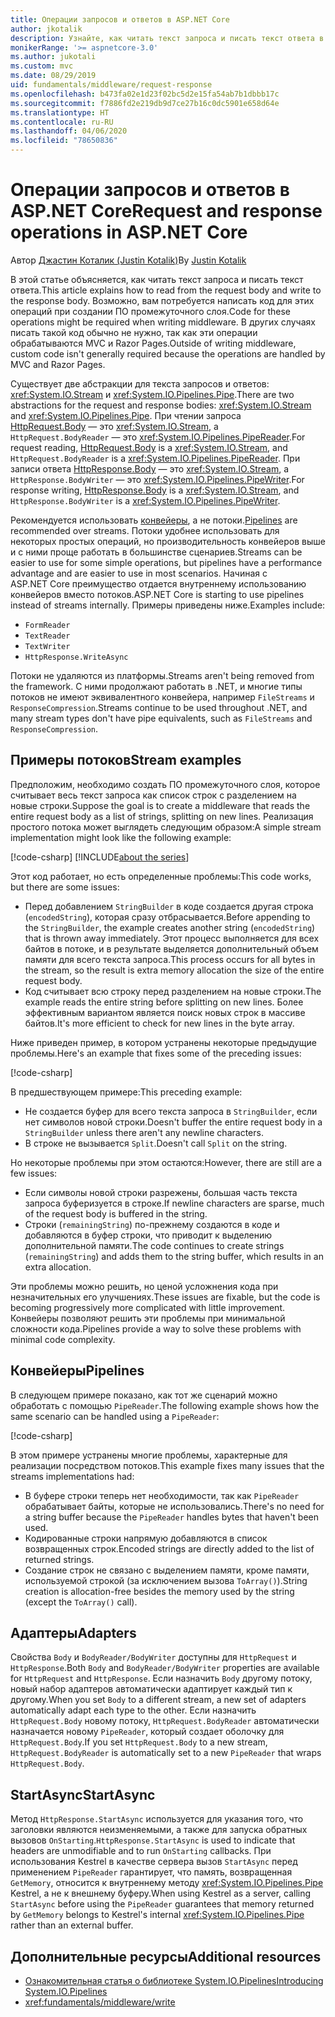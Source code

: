 ```yaml
---
title: Операции запросов и ответов в ASP.NET Core
author: jkotalik
description: Узнайте, как читать текст запроса и писать текст ответа в ASP.NET Core.
monikerRange: '>= aspnetcore-3.0'
ms.author: jukotali
ms.custom: mvc
ms.date: 08/29/2019
uid: fundamentals/middleware/request-response
ms.openlocfilehash: b473fa02e1d23f02bc5d2e15fa54ab7b1dbbb17c
ms.sourcegitcommit: f7886fd2e219db9d7ce27b16c0dc5901e658d64e
ms.translationtype: HT
ms.contentlocale: ru-RU
ms.lasthandoff: 04/06/2020
ms.locfileid: "78650836"
---
```

# <a name="request-and-response-operations-in-aspnet-core"></a><span data-ttu-id="0424f-103">Операции запросов и ответов в ASP.NET Core</span><span class="sxs-lookup"><span data-stu-id="0424f-103">Request and response operations in ASP.NET Core</span></span>

<span data-ttu-id="0424f-104">Автор [Джастин Коталик (Justin Kotalik)](https://github.com/jkotalik)</span><span class="sxs-lookup"><span data-stu-id="0424f-104">By [Justin Kotalik](https://github.com/jkotalik)</span></span>

<span data-ttu-id="0424f-105">В этой статье объясняется, как читать текст запроса и писать текст ответа.</span><span class="sxs-lookup"><span data-stu-id="0424f-105">This article explains how to read from the request body and write to the response body.</span></span> <span data-ttu-id="0424f-106">Возможно, вам потребуется написать код для этих операций при создании ПО промежуточного слоя.</span><span class="sxs-lookup"><span data-stu-id="0424f-106">Code for these operations might be required when writing middleware.</span></span> <span data-ttu-id="0424f-107">В других случаях писать такой код обычно не нужно, так как эти операции обрабатываются MVC и Razor Pages.</span><span class="sxs-lookup"><span data-stu-id="0424f-107">Outside of writing middleware, custom code isn't generally required because the operations are handled by MVC and Razor Pages.</span></span>

<span data-ttu-id="0424f-108">Существует две абстракции для текста запросов и ответов: <xref:System.IO.Stream> и <xref:System.IO.Pipelines.Pipe>.</span><span class="sxs-lookup"><span data-stu-id="0424f-108">There are two abstractions for the request and response bodies: <xref:System.IO.Stream> and <xref:System.IO.Pipelines.Pipe>.</span></span> <span data-ttu-id="0424f-109">При чтении запроса [HttpRequest.Body](xref:Microsoft.AspNetCore.Http.HttpRequest.Body) — это <xref:System.IO.Stream>, а `HttpRequest.BodyReader` — это <xref:System.IO.Pipelines.PipeReader>.</span><span class="sxs-lookup"><span data-stu-id="0424f-109">For request reading, [HttpRequest.Body](xref:Microsoft.AspNetCore.Http.HttpRequest.Body) is a <xref:System.IO.Stream>, and `HttpRequest.BodyReader` is a <xref:System.IO.Pipelines.PipeReader>.</span></span> <span data-ttu-id="0424f-110">При записи ответа [HttpResponse.Body](xref:Microsoft.AspNetCore.Http.HttpResponse.Body) — это <xref:System.IO.Stream>, а `HttpResponse.BodyWriter` — это <xref:System.IO.Pipelines.PipeWriter>.</span><span class="sxs-lookup"><span data-stu-id="0424f-110">For response writing, [HttpResponse.Body](xref:Microsoft.AspNetCore.Http.HttpResponse.Body) is a <xref:System.IO.Stream>, and `HttpResponse.BodyWriter` is a <xref:System.IO.Pipelines.PipeWriter>.</span></span>

<span data-ttu-id="0424f-111">Рекомендуется использовать [конвейеры](/dotnet/standard/io/pipelines), а не потоки.</span><span class="sxs-lookup"><span data-stu-id="0424f-111">[Pipelines](/dotnet/standard/io/pipelines) are recommended over streams.</span></span> <span data-ttu-id="0424f-112">Потоки удобнее использовать для некоторых простых операций, но производительность конвейеров выше и с ними проще работать в большинстве сценариев.</span><span class="sxs-lookup"><span data-stu-id="0424f-112">Streams can be easier to use for some simple operations, but pipelines have a performance advantage and are easier to use in most scenarios.</span></span> <span data-ttu-id="0424f-113">Начиная с ASP.NET Core преимущество отдается внутреннему использованию конвейеров вместо потоков.</span><span class="sxs-lookup"><span data-stu-id="0424f-113">ASP.NET Core is starting to use pipelines instead of streams internally.</span></span> <span data-ttu-id="0424f-114">Примеры приведены ниже.</span><span class="sxs-lookup"><span data-stu-id="0424f-114">Examples include:</span></span>

* `FormReader`
* `TextReader`
* `TextWriter`
* `HttpResponse.WriteAsync`

<span data-ttu-id="0424f-115">Потоки не удаляются из платформы.</span><span class="sxs-lookup"><span data-stu-id="0424f-115">Streams aren't being removed from the framework.</span></span> <span data-ttu-id="0424f-116">С ними продолжают работать в .NET, и многие типы потоков не имеют эквивалентного конвейера, например `FileStreams` и `ResponseCompression`.</span><span class="sxs-lookup"><span data-stu-id="0424f-116">Streams continue to be used throughout .NET, and many stream types don't have pipe equivalents, such as `FileStreams` and `ResponseCompression`.</span></span>

## <a name="stream-examples"></a><span data-ttu-id="0424f-117">Примеры потоков</span><span class="sxs-lookup"><span data-stu-id="0424f-117">Stream examples</span></span>

<span data-ttu-id="0424f-118">Предположим, необходимо создать ПО промежуточного слоя, которое считывает весь текст запроса как список строк с разделением на новые строки.</span><span class="sxs-lookup"><span data-stu-id="0424f-118">Suppose the goal is to create a middleware that reads the entire request body as a list of strings, splitting on new lines.</span></span> <span data-ttu-id="0424f-119">Реализация простого потока может выглядеть следующим образом:</span><span class="sxs-lookup"><span data-stu-id="0424f-119">A simple stream implementation might look like the following example:</span></span>

[!code-csharp[](request-response/samples/3.x/RequestResponseSample/Startup.cs?name=GetListOfStringsFromStream)]
[!INCLUDE[about the series](~/includes/code-comments-loc.md)]

<span data-ttu-id="0424f-120">Этот код работает, но есть определенные проблемы:</span><span class="sxs-lookup"><span data-stu-id="0424f-120">This code works, but there are some issues:</span></span>

* <span data-ttu-id="0424f-121">Перед добавлением `StringBuilder` в коде создается другая строка (`encodedString`), которая сразу отбрасывается.</span><span class="sxs-lookup"><span data-stu-id="0424f-121">Before appending to the `StringBuilder`, the example creates another string (`encodedString`) that is thrown away immediately.</span></span> <span data-ttu-id="0424f-122">Этот процесс выполняется для всех байтов в потоке, и в результате выделяется дополнительный объем памяти для всего текста запроса.</span><span class="sxs-lookup"><span data-stu-id="0424f-122">This process occurs for all bytes in the stream, so the result is extra memory allocation the size of the entire request body.</span></span>
* <span data-ttu-id="0424f-123">Код считывает всю строку перед разделением на новые строки.</span><span class="sxs-lookup"><span data-stu-id="0424f-123">The example reads the entire string before splitting on new lines.</span></span> <span data-ttu-id="0424f-124">Более эффективным вариантом является поиск новых строк в массиве байтов.</span><span class="sxs-lookup"><span data-stu-id="0424f-124">It's more efficient to check for new lines in the byte array.</span></span>

<span data-ttu-id="0424f-125">Ниже приведен пример, в котором устранены некоторые предыдущие проблемы.</span><span class="sxs-lookup"><span data-stu-id="0424f-125">Here's an example that fixes some of the preceding issues:</span></span>

[!code-csharp[](request-response/samples/3.x/RequestResponseSample/Startup.cs?name=GetListOfStringsFromStreamMoreEfficient)]

<span data-ttu-id="0424f-126">В предшествующем примере:</span><span class="sxs-lookup"><span data-stu-id="0424f-126">This preceding example:</span></span>

* <span data-ttu-id="0424f-127">Не создается буфер для всего текста запроса в `StringBuilder`, если нет символов новой строки.</span><span class="sxs-lookup"><span data-stu-id="0424f-127">Doesn't buffer the entire request body in a `StringBuilder` unless there aren't any newline characters.</span></span>
* <span data-ttu-id="0424f-128">В строке не вызывается `Split`.</span><span class="sxs-lookup"><span data-stu-id="0424f-128">Doesn't call `Split` on the string.</span></span>

<span data-ttu-id="0424f-129">Но некоторые проблемы при этом остаются:</span><span class="sxs-lookup"><span data-stu-id="0424f-129">However, there are still are a few issues:</span></span>

* <span data-ttu-id="0424f-130">Если символы новой строки разрежены, большая часть текста запроса буферизуется в строке.</span><span class="sxs-lookup"><span data-stu-id="0424f-130">If newline characters are sparse, much of the request body is buffered in the string.</span></span>
* <span data-ttu-id="0424f-131">Строки (`remainingString`) по-прежнему создаются в коде и добавляются в буфер строки, что приводит к выделению дополнительной памяти.</span><span class="sxs-lookup"><span data-stu-id="0424f-131">The code continues to create strings (`remainingString`) and adds them to the string buffer, which results in an extra allocation.</span></span>

<span data-ttu-id="0424f-132">Эти проблемы можно решить, но ценой усложнения кода при незначительных его улучшениях.</span><span class="sxs-lookup"><span data-stu-id="0424f-132">These issues are fixable, but the code is becoming progressively more complicated with little improvement.</span></span> <span data-ttu-id="0424f-133">Конвейеры позволяют решить эти проблемы при минимальной сложности кода.</span><span class="sxs-lookup"><span data-stu-id="0424f-133">Pipelines provide a way to solve these problems with minimal code complexity.</span></span>

## <a name="pipelines"></a><span data-ttu-id="0424f-134">Конвейеры</span><span class="sxs-lookup"><span data-stu-id="0424f-134">Pipelines</span></span>

<span data-ttu-id="0424f-135">В следующем примере показано, как тот же сценарий можно обработать с помощью `PipeReader`.</span><span class="sxs-lookup"><span data-stu-id="0424f-135">The following example shows how the same scenario can be handled using a `PipeReader`:</span></span>

[!code-csharp[](request-response/samples/3.x/RequestResponseSample/Startup.cs?name=GetListOfStringFromPipe)]

<span data-ttu-id="0424f-136">В этом примере устранены многие проблемы, характерные для реализации посредством потоков.</span><span class="sxs-lookup"><span data-stu-id="0424f-136">This example fixes many issues that the streams implementations had:</span></span>

* <span data-ttu-id="0424f-137">В буфере строки теперь нет необходимости, так как `PipeReader` обрабатывает байты, которые не использовались.</span><span class="sxs-lookup"><span data-stu-id="0424f-137">There's no need for a string buffer because the `PipeReader` handles bytes that haven't been used.</span></span>
* <span data-ttu-id="0424f-138">Кодированные строки напрямую добавляются в список возвращенных строк.</span><span class="sxs-lookup"><span data-stu-id="0424f-138">Encoded strings are directly added to the list of returned strings.</span></span>
* <span data-ttu-id="0424f-139">Создание строк не связано с выделением памяти, кроме памяти, используемой строкой (за исключением вызова `ToArray()`).</span><span class="sxs-lookup"><span data-stu-id="0424f-139">String creation is allocation-free besides the memory used by the string (except the `ToArray()` call).</span></span>

## <a name="adapters"></a><span data-ttu-id="0424f-140">Адаптеры</span><span class="sxs-lookup"><span data-stu-id="0424f-140">Adapters</span></span>

<span data-ttu-id="0424f-141">Свойства `Body` и `BodyReader/BodyWriter` доступны для `HttpRequest` и `HttpResponse`.</span><span class="sxs-lookup"><span data-stu-id="0424f-141">Both `Body` and `BodyReader/BodyWriter` properties are available for `HttpRequest` and `HttpResponse`.</span></span> <span data-ttu-id="0424f-142">Если назначить `Body` другому потоку, новый набор адаптеров автоматически адаптирует каждый тип к другому.</span><span class="sxs-lookup"><span data-stu-id="0424f-142">When you set `Body` to a different stream, a new set of adapters automatically adapt each type to the other.</span></span> <span data-ttu-id="0424f-143">Если назначить `HttpRequest.Body` новому потоку, `HttpRequest.BodyReader` автоматически назначается новому `PipeReader`, который создает оболочку для `HttpRequest.Body`.</span><span class="sxs-lookup"><span data-stu-id="0424f-143">If you set `HttpRequest.Body` to a new stream, `HttpRequest.BodyReader` is automatically set to a new `PipeReader` that wraps `HttpRequest.Body`.</span></span>

## <a name="startasync"></a><span data-ttu-id="0424f-144">StartAsync</span><span class="sxs-lookup"><span data-stu-id="0424f-144">StartAsync</span></span>

<span data-ttu-id="0424f-145">Метод `HttpResponse.StartAsync` используется для указания того, что заголовки являются неизменяемыми, а также для запуска обратных вызовов `OnStarting`.</span><span class="sxs-lookup"><span data-stu-id="0424f-145">`HttpResponse.StartAsync` is used to indicate that headers are unmodifiable and to run `OnStarting` callbacks.</span></span> <span data-ttu-id="0424f-146">При использования Kestrel в качестве сервера вызов `StartAsync` перед применением `PipeReader` гарантирует, что память, возвращенная `GetMemory`, относится к внутреннему методу <xref:System.IO.Pipelines.Pipe> Kestrel, а не к внешнему буферу.</span><span class="sxs-lookup"><span data-stu-id="0424f-146">When using Kestrel as a server, calling `StartAsync` before using the `PipeReader` guarantees that memory returned by `GetMemory` belongs to Kestrel's internal <xref:System.IO.Pipelines.Pipe> rather than an external buffer.</span></span>

## <a name="additional-resources"></a><span data-ttu-id="0424f-147">Дополнительные ресурсы</span><span class="sxs-lookup"><span data-stu-id="0424f-147">Additional resources</span></span>

* [<span data-ttu-id="0424f-148">Ознакомительная статья о библиотеке System.IO.Pipelines</span><span class="sxs-lookup"><span data-stu-id="0424f-148">Introducing System.IO.Pipelines</span></span>](https://devblogs.microsoft.com/dotnet/system-io-pipelines-high-performance-io-in-net/)
* <xref:fundamentals/middleware/write>
